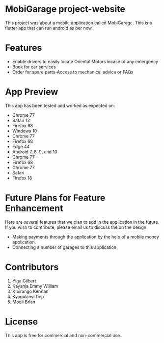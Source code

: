 # MobiGarage project-website

This project was about a mobile application called MobiGarage. This is a flutter app that can run android as per now.

# Features
- Enable drivers to easily locate Oriental Motors incase of any emergency
- Book for car services
- Order for spare parts-Access to mechanical advice or FAQs   

# App Preview


This app has been tested and worked as expected on:
  - Chrome 77
  - Safari 12
  - Firefox 68
  - Windows 10
  - Chrome 77
  - Firefox 68
  - Edge 44
  - Android 7, 8, 9, and 10
  - Chrome 77
  - Firefox 68
  - Chrome 77
  - Safari
  - Firefox 18

# Future Plans for Feature Enhancement
Here are several features that we plan to add in the application in the future. If you wish to contribute, please email us to discuss the on the design.

- Making payments through the application by the help of a mobile money application.
- Connecting a number of garages to this application.

# Contributors
1. Yiga Gilbert
2. Kayanja Emmy William
3. Kibirango Kennan
4. Kyagulanyi Deo
5. Mooli Brian
# License
This app is free for commercial and non-commercial use.
